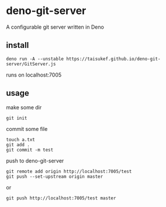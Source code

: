 # deno-git-server

A configurable git server written in Deno

## install

```
deno run -A --unstable https://taisukef.github.io/deno-git-server/GitServer.js
```
runs on localhost:7005

## usage

make some dir
```
git init
```
commit some file
```
touch a.txt
git add .
git commit -m test
```
push to deno-git-server
```
git remote add origin http://localhost:7005/test
git push --set-upstream origin master
```
or
```
git push http://localhost:7005/test master
```

